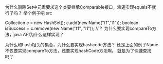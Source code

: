 为什么删除Set中元素要求这个类要继承Comparable接口，难道实现equals不就行了吗？
举个例子吧
src

Collection<Name> c = new HashSet<Name>();
c.add(new Name("f1","l1"));
boolean isSuccess = c.remove(new Name("f1", "l1")); //？
为什么要实现compareTo方法，java API为什么这样实现？

为什么和hash相关的集合，为什么要实现hashcode方法？
还是上面的例子Name不仅要实现compareTo方法，还要实现hashCode方法啊， 就是为了快速查找吗？